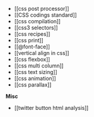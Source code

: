 * [[css post processor]]
* [[CSS codings standard]]
* [[css compilation]]
* [[css3 selectors]]
* [[css recipes]]
* [[css print]]
* [[@font-face]]
* [[vertical align in css]]
* [[css flexbox]]   
* [[css multi column]]
* [[css text sizing]]    
* [[css animation]]
* [[css parallax]]

**Misc**

* [[twitter button html analysis]]